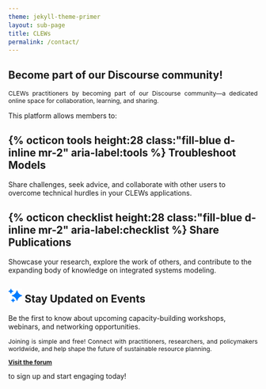 ```yaml
---
theme: jekyll-theme-primer
layout: sub-page
title: CLEWs
permalink: /contact/
---
```

<div class="container-lg p-responsive py-4 py-md-6 ">
<h2 class="alt-h2 text-center mb-3 mt-lg-6" id="more-than-just-code">
Become part of our Discourse community!</h2>
<p class="alt-lead text-gray text-center col-md-15 mx-auto" style="text-align: justify; font-size: 0.875em;">
  CLEWs practitioners by becoming part of our Discourse community—a dedicated online space for collaboration, learning, and sharing.</p>
  <p class="alt-lead text-gray text-justify-between col-md-15 mx-auto" style="text-align: justify;">This platform allows members to:</p>

 <div class="clearfix gutter-spacious">
    <div class="mb-3 mb-md-5 col-md-6 float-left">
      <h2 class="alt-h3 mb-2">
        {% octicon tools height:28 class:"fill-blue d-inline mr-2" aria-label:tools %}
        Troubleshoot Models 
      </h2>
      <p class="text-gray">Share challenges, seek advice, and collaborate with other users to overcome technical hurdles in your CLEWs applications.</p>
    </div>
    <div class="mb-3 mb-md-5 col-md-6 float-left">
      <h2 class="alt-h3 mb-2">
        {% octicon checklist height:28 class:"fill-blue d-inline mr-2" aria-label:checklist %}
        Share Publications
      </h2>
      <p class="text-gray"> Showcase your research, explore the work of others, and contribute to the expanding body of knowledge on integrated systems modeling. </p>
    </div>
    <div class="mb-3 mb-md-5 col-md-6 float-left">
      <h2 class="alt-h3 mb-2">
        <img src="/assets/img/sparkles.svg" height="28" max-width = "160" class="fill: #007bff;" margin = "10" class="fill-blue" alt="">
        Stay Updated on Events
      </h2>
      <p class="text-gray">  Be the first to know about upcoming capacity-building workshops, webinars, and networking opportunities. 
      </p>
    </div>
  </div> 

  <p class="alt-lead text-gray text-justify-between col-md-15 mx-auto" style="text-align: justify; font-size: 0.875em;">Joining is simple and free! Connect with practitioners, researchers, and policymakers worldwide, and help shape the future of sustainable resource planning. <a href="https://forum.u4ria.org/"><p style="text-align: justify; font-size: 0.875em;"> <strong>Visit the forum</strong></p></a> to sign up and start engaging today! 
  </p>
</div>
<!-- <script>
    window.location.href = "/coming-soon/";
</script> -->

